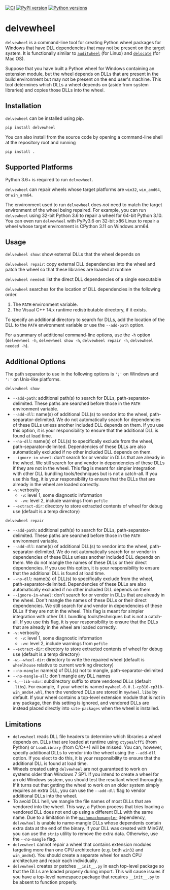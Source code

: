 [![CI](https://github.com/adang1345/delvewheel/workflows/CI/badge.svg)](https://github.com/adang1345/delvewheel/actions?query=workflow%3ACI)  [![PyPI version](https://img.shields.io/pypi/v/delvewheel?logo=pypi)](https://pypi.org/project/delvewheel) [![Python versions](https://img.shields.io/pypi/pyversions/delvewheel?logo=python)](https://pypi.org/project/delvewheel)
# delvewheel

`delvewheel` is a command-line tool for creating Python wheel packages for Windows that have DLL dependencies that may not be present on the target system. It is functionally similar to [`auditwheel`](https://github.com/pypa/auditwheel) (for Linux) and [`delocate`](https://github.com/matthew-brett/delocate) (for Mac OS).

Suppose that you have built a Python wheel for Windows containing an extension module, but the wheel depends on DLLs that are present in the build environment but may not be present on the end user's machine. This tool determines which DLLs a wheel depends on (aside from system libraries) and copies those DLLs into the wheel.

## Installation

`delvewheel` can be installed using pip.
```Shell
pip install delvewheel
```
You can also install from the source code by opening a command-line shell at the repository root and running
```Shell
pip install .
```

## Supported Platforms
Python 3.6+ is required to run `delvewheel`.

`delvewheel` can repair wheels whose target platforms are `win32`, `win_amd64`, or `win_arm64`.

The environment used to run `delvewheel` does _not_ need to match the target environment of the wheel being repaired. For example, you can run `delvewheel` using 32-bit Python 3.6 to repair a wheel for 64-bit Python 3.10. You can even run `delvewheel` with PyPy3.6 on 32-bit x86 Linux to repair a wheel whose target environment is CPython 3.11 on Windows arm64.

## Usage

`delvewheel show`: show external DLLs that the wheel depends on

`delvewheel repair`: copy external DLL dependencies into the wheel and patch the wheel so that these libraries are loaded at runtime

`delvewheel needed`: list the direct DLL dependencies of a single executable

`delvewheel` searches for the location of DLL dependencies in the following order.
1. The `PATH` environment variable.
2. The Visual C++ 14.x runtime redistributable directory, if it exists.

To specify an additional directory to search for DLLs, add the location of the DLL to the `PATH` environment variable or use the `--add-path` option.

For a summary of additional command-line options, use the `-h` option (`delvewheel -h`, `delvewheel show -h`, `delvewheel repair -h`, `delvewheel needed -h`).

## Additional Options

The path separator to use in the following options is `';'` on Windows and `':'` on Unix-like platforms.

`delvewheel show`
- `--add-path`: additional path(s) to search for DLLs, path-separator-delimited. These paths are searched before those in the `PATH` environment variable.
- `--add-dll`: name(s) of additional DLL(s) to vendor into the wheel, path-separator-delimited. We do not automatically search for dependencies of these DLLs unless another included DLL depends on them. If you use this option, it is your responsibility to ensure that the additional DLL is found at load time.
- `--no-dll`: name(s) of DLL(s) to specifically exclude from the wheel, path-separator-delimited. Dependencies of these DLLs are also automatically excluded if no other included DLL depends on them.
- `--ignore-in-wheel`: don't search for or vendor in DLLs that are already in the wheel. We still search for and vendor in dependencies of these DLLs if they are not in the wheel. This flag is meant for simpler integration with other DLL bundling tools/techniques but is not a catch-all. If you use this flag, it is your responsibility to ensure that the DLLs that are already in the wheel are loaded correctly.
- `-v`: verbosity
  - `-v`: level 1, some diagnostic information
  - `-vv`: level 2, include warnings from `pefile`
- `--extract-dir`: directory to store extracted contents of wheel for debug use (default is a temp directory)

`delvewheel repair`
- `--add-path`: additional path(s) to search for DLLs, path-separator-delimited. These paths are searched before those in the `PATH` environment variable.
- `--add-dll`: name(s) of additional DLL(s) to vendor into the wheel, path-separator-delimited. We do not automatically search for or vendor in dependencies of these DLLs unless another included DLL depends on them. We do not mangle the names of these DLLs or their direct dependencies. If you use this option, it is your responsibility to ensure that the additional DLL is found at load time.
- `--no-dll`: name(s) of DLL(s) to specifically exclude from the wheel, path-separator-delimited. Dependencies of these DLLs are also automatically excluded if no other included DLL depends on them.
- `--ignore-in-wheel`: don't search for or vendor in DLLs that are already in the wheel. Don't mangle the names of these DLLs or their direct dependencies. We still search for and vendor in dependencies of these DLLs if they are not in the wheel. This flag is meant for simpler integration with other DLL bundling tools/techniques but is not a catch-all. If you use this flag, it is your responsibility to ensure that the DLLs that are already in the wheel are loaded correctly.
- `-v`: verbosity
  - `-v`: level 1, some diagnostic information
  - `-vv`: level 2, include warnings from `pefile`
- `--extract-dir`: directory to store extracted contents of wheel for debug use (default is a temp directory)
- `-w`,`--wheel-dir`: directory to write the repaired wheel (default is `wheelhouse` relative to current working directory)
- `--no-mangle`: name(s) of DLL(s) not to mangle, path-separator-delimited
- `--no-mangle-all`: don't mangle any DLL names
- `-L`,`--lib-sdir`: subdirectory suffix to store vendored DLLs (default `.libs`). For example, if your wheel is named `mywheel-0.0.1-cp310-cp310-win_amd64.whl`, then the vendored DLLs are stored in `mywheel.libs` by default. If your wheel contains a top-level extension module that is not in any package, then this setting is ignored, and vendored DLLs are instead placed directly into `site-packages` when the wheel is installed.

## Limitations

- `delvewheel` reads DLL file headers to determine which libraries a wheel depends on. DLLs that are loaded at runtime using `ctypes`/`cffi` (from Python) or `LoadLibrary` (from C/C++) will be missed. You can, however, specify additional DLLs to vendor into the wheel using the `--add-dll` option. If you elect to do this, it is your responsibility to ensure that the additional DLL is found at load time.
- Wheels created using `delvewheel` are not guaranteed to work on systems older than Windows 7 SP1. If you intend to create a wheel for an old Windows system, you should test the resultant wheel thoroughly. If it turns out that getting the wheel to work on an older system simply requires an extra DLL, you can use the `--add-dll` flag to vendor additional DLLs into the wheel.
- To avoid DLL hell, we mangle the file names of most DLLs that are vendored into the wheel. This way, a Python process that tries loading a vendored DLL does not end up using a different DLL with the same name. Due to a limitation in the [`machomachomangler`](https://github.com/njsmith/machomachomangler) dependency, `delvewheel` is unable to name-mangle DLLs whose dependents contain extra data at the end of the binary. If your DLL was created with MinGW, you can use the `strip` utility to remove the extra data. Otherwise, use the `--no-mangle` flag.
- `delvewheel` cannot repair a wheel that contains extension modules targeting more than one CPU architecture (e.g. both `win32` and `win_amd64`). You should create a separate wheel for each CPU architecture and repair each individually.
- `delvewheel` creates or patches `__init__.py` in each top-level package so that the DLLs are loaded properly during import. This will cause issues if you have a top-level namespace package that requires `__init__.py` to be absent to function properly.
